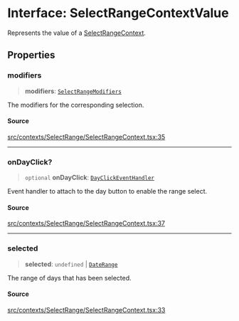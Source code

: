 # Interface: SelectRangeContextValue

Represents the value of a [SelectRangeContext](../variables/SelectRangeContext.md).

## Properties

### modifiers

> **modifiers**: [`SelectRangeModifiers`](../type-aliases/SelectRangeModifiers.md)

The modifiers for the corresponding selection.

#### Source

[src/contexts/SelectRange/SelectRangeContext.tsx:35](https://github.com/gpbl/react-day-picker/blob/9ad13dc72fff814dcf720a62f6e3b5ea38e8af6d/src/contexts/SelectRange/SelectRangeContext.tsx#L35)

***

### onDayClick?

> `optional` **onDayClick**: [`DayClickEventHandler`](../type-aliases/DayClickEventHandler.md)

Event handler to attach to the day button to enable the range select.

#### Source

[src/contexts/SelectRange/SelectRangeContext.tsx:37](https://github.com/gpbl/react-day-picker/blob/9ad13dc72fff814dcf720a62f6e3b5ea38e8af6d/src/contexts/SelectRange/SelectRangeContext.tsx#L37)

***

### selected

> **selected**: `undefined` \| [`DateRange`](../type-aliases/DateRange.md)

The range of days that has been selected.

#### Source

[src/contexts/SelectRange/SelectRangeContext.tsx:33](https://github.com/gpbl/react-day-picker/blob/9ad13dc72fff814dcf720a62f6e3b5ea38e8af6d/src/contexts/SelectRange/SelectRangeContext.tsx#L33)
